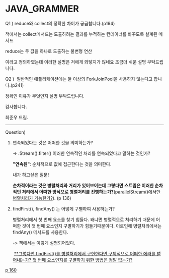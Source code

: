 # JAVA_GRAMMER

Q1 ) reduce와  collect의 정확한 차이가 궁금합니다.(p194)

책에서는 collect메서드는 도출하려는 결과를 누적하는 컨테이너를 바꾸도록 설계된 메서드

reduce는 두 값을 하나로 도출하는 불변형 연산 

이라고 정의하였는데 이러한 설명은 저에게 와닿지가 않네요 조금더 쉬운 설명 부탁드립니다.



Q2 )  일반적인 애플리케이션에는 둘 이상의 ForkJoinPool을 사용하지 않는다고 합니다.(p241)

정확인 이유가 무엇인지 설명 부탁드립니다.

감사합니다.



최준우 드림.

------

Question)

1. 연속되었다는 것은 어떠한 것을 의미하는가?

   -> .Stream().filter() 이러한 연속적인 처리를 연속되었다고 말하는 것인가?

   

   **"연속된"**: 순차적으로 값에 접근한다는 것을 의미한다.

   내가 하고싶은 질문!

   **순차적이라는 것은 병렬처리와 거리가 있어보이는데 그렇다면 스트림은 이러한 순차적인 처리에서 어떠한 방식으로 병렬처리를 진행하는가?**(<u>parallelStream()에서만 병렬처리가 가능한가?</u>). (p 136)

   

   

2. findFirst(), findAny() 는 어떻게 구별하여 사용하는가?

   병렬처리에서 첫 번째 요소를 찾기 힘들다. 왜냐면 병렬적으로 처리하기 때문에 어떠한 것이 첫 번쨰 요소인지 구별하기가 힘들기때문이다. 이로인해 병렬처리에서는 findAny() 메서드를 사용한다. 

   -> 책에서는 이렇게 설명되어있다.

   ​    <u>**그렇다면 findFirst()를 병렬처리에서 구현한다면 구체적으로 어떠한 에러를 뱉어내는가? 첫 번째 요소인지를 구별하기 위한 방법은 정말 없는가?

p 160